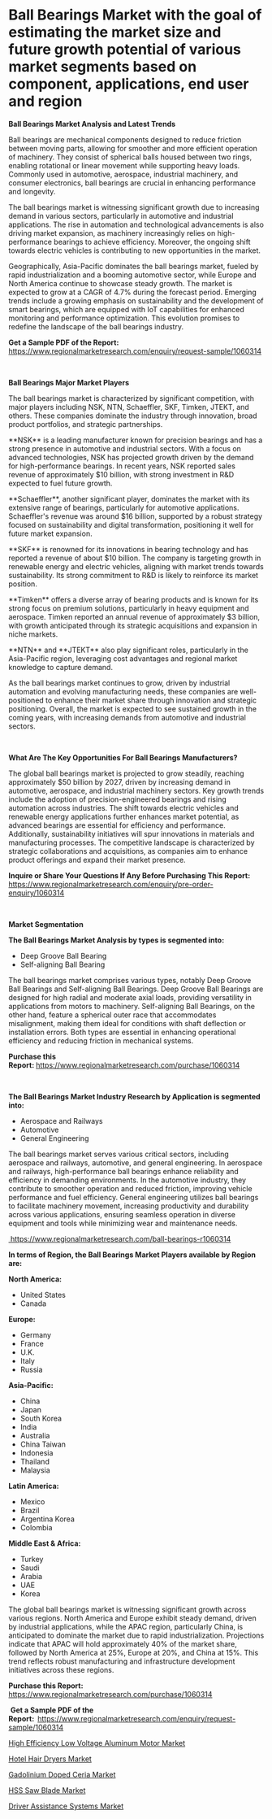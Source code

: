 <p><h1>Ball Bearings Market with the goal of estimating the market size and future growth potential of various market segments based on component, applications, end user and region</h1></p><p><strong>Ball Bearings Market Analysis and Latest Trends</strong></p>
<p><p>Ball bearings are mechanical components designed to reduce friction between moving parts, allowing for smoother and more efficient operation of machinery. They consist of spherical balls housed between two rings, enabling rotational or linear movement while supporting heavy loads. Commonly used in automotive, aerospace, industrial machinery, and consumer electronics, ball bearings are crucial in enhancing performance and longevity.</p><p>The ball bearings market is witnessing significant growth due to increasing demand in various sectors, particularly in automotive and industrial applications. The rise in automation and technological advancements is also driving market expansion, as machinery increasingly relies on high-performance bearings to achieve efficiency. Moreover, the ongoing shift towards electric vehicles is contributing to new opportunities in the market.</p><p>Geographically, Asia-Pacific dominates the ball bearings market, fueled by rapid industrialization and a booming automotive sector, while Europe and North America continue to showcase steady growth. The market is expected to grow at a CAGR of 4.7% during the forecast period. Emerging trends include a growing emphasis on sustainability and the development of smart bearings, which are equipped with IoT capabilities for enhanced monitoring and performance optimization. This evolution promises to redefine the landscape of the ball bearings industry.</p></p>
<p><strong>Get a Sample PDF of the Report:&nbsp;</strong> <a href="https://www.regionalmarketresearch.com/enquiry/request-sample/1060314">https://www.regionalmarketresearch.com/enquiry/request-sample/1060314</a></p>
<p>&nbsp;</p>
<p><strong>Ball Bearings Major Market Players</strong></p>
<p><p>The ball bearings market is characterized by significant competition, with major players including NSK, NTN, Schaeffler, SKF, Timken, JTEKT, and others. These companies dominate the industry through innovation, broad product portfolios, and strategic partnerships.</p><p>**NSK** is a leading manufacturer known for precision bearings and has a strong presence in automotive and industrial sectors. With a focus on advanced technologies, NSK has projected growth driven by the demand for high-performance bearings. In recent years, NSK reported sales revenue of approximately $10 billion, with strong investment in R&D expected to fuel future growth.</p><p>**Schaeffler**, another significant player, dominates the market with its extensive range of bearings, particularly for automotive applications. Schaeffler's revenue was around $16 billion, supported by a robust strategy focused on sustainability and digital transformation, positioning it well for future market expansion.</p><p>**SKF** is renowned for its innovations in bearing technology and has reported a revenue of about $10 billion. The company is targeting growth in renewable energy and electric vehicles, aligning with market trends towards sustainability. Its strong commitment to R&D is likely to reinforce its market position.</p><p>**Timken** offers a diverse array of bearing products and is known for its strong focus on premium solutions, particularly in heavy equipment and aerospace. Timken reported an annual revenue of approximately $3 billion, with growth anticipated through its strategic acquisitions and expansion in niche markets.</p><p>**NTN** and **JTEKT** also play significant roles, particularly in the Asia-Pacific region, leveraging cost advantages and regional market knowledge to capture demand.</p><p>As the ball bearings market continues to grow, driven by industrial automation and evolving manufacturing needs, these companies are well-positioned to enhance their market share through innovation and strategic positioning. Overall, the market is expected to see sustained growth in the coming years, with increasing demands from automotive and industrial sectors.</p></p>
<p>&nbsp;</p>
<p><strong>What Are The Key Opportunities For Ball Bearings Manufacturers?</strong></p>
<p><p>The global ball bearings market is projected to grow steadily, reaching approximately $50 billion by 2027, driven by increasing demand in automotive, aerospace, and industrial machinery sectors. Key growth trends include the adoption of precision-engineered bearings and rising automation across industries. The shift towards electric vehicles and renewable energy applications further enhances market potential, as advanced bearings are essential for efficiency and performance. Additionally, sustainability initiatives will spur innovations in materials and manufacturing processes. The competitive landscape is characterized by strategic collaborations and acquisitions, as companies aim to enhance product offerings and expand their market presence.</p></p>
<p><strong>Inquire or Share Your Questions If Any Before Purchasing This Report:</strong> <a href="https://www.regionalmarketresearch.com/enquiry/pre-order-enquiry/1060314">https://www.regionalmarketresearch.com/enquiry/pre-order-enquiry/1060314</a></p>
<p>&nbsp;</p>
<p><strong>Market Segmentation</strong></p>
<p><strong>The Ball Bearings Market Analysis by types is segmented into:</strong></p>
<p><ul><li>Deep Groove Ball Bearing</li><li>Self-aligning Ball Bearing</li></ul></p>
<p><p>The ball bearings market comprises various types, notably Deep Groove Ball Bearings and Self-aligning Ball Bearings. Deep Groove Ball Bearings are designed for high radial and moderate axial loads, providing versatility in applications from motors to machinery. Self-aligning Ball Bearings, on the other hand, feature a spherical outer race that accommodates misalignment, making them ideal for conditions with shaft deflection or installation errors. Both types are essential in enhancing operational efficiency and reducing friction in mechanical systems.</p></p>
<p><strong>Purchase this Report:&nbsp;</strong><a href="https://www.regionalmarketresearch.com/purchase/1060314">https://www.regionalmarketresearch.com/purchase/1060314</a></p>
<p>&nbsp;</p>
<p><strong>The Ball Bearings Market Industry Research by Application is segmented into:</strong></p>
<p><ul><li>Aerospace and Railways</li><li>Automotive</li><li>General Engineering</li></ul></p>
<p><p>The ball bearings market serves various critical sectors, including aerospace and railways, automotive, and general engineering. In aerospace and railways, high-performance ball bearings enhance reliability and efficiency in demanding environments. In the automotive industry, they contribute to smoother operation and reduced friction, improving vehicle performance and fuel efficiency. General engineering utilizes ball bearings to facilitate machinery movement, increasing productivity and durability across various applications, ensuring seamless operation in diverse equipment and tools while minimizing wear and maintenance needs.</p></p>
<p><a href="https://www.regionalmarketresearch.com/ball-bearings-r1060314">&nbsp;https://www.regionalmarketresearch.com/ball-bearings-r1060314</a></p>
<p><strong>In terms of Region, the Ball Bearings Market Players available by Region are:</strong></p>
<p>
    <p> <strong> North America: </strong>
        <ul>
            <li>United States</li>
            <li>Canada</li>
        </ul>
        </p> 
    <p> <strong> Europe: </strong>
        <ul>
            <li>Germany</li>
            <li>France</li>
            <li>U.K.</li>
            <li>Italy</li>
            <li>Russia</li>
        </ul>
        </p> 
    <p> <strong> Asia-Pacific: </strong>
        <ul>
            <li>China</li>
            <li>Japan</li>
            <li>South Korea</li>
            <li>India</li>
            <li>Australia</li>
            <li>China Taiwan</li>
            <li>Indonesia</li>
            <li>Thailand</li>
            <li>Malaysia</li>
        </ul>
        </p> 
    <p> <strong> Latin America: </strong>
        <ul>
            <li>Mexico</li>
            <li>Brazil</li>
            <li>Argentina Korea</li>
            <li>Colombia</li>
        </ul>
        </p> 
    <p> <strong> Middle East & Africa: </strong>
        <ul>
            <li>Turkey</li>
            <li>Saudi</li>
            <li>Arabia</li>
            <li>UAE</li>
            <li>Korea</li>
        </ul>
    </p>
    </p>
<p><p>The global ball bearings market is witnessing significant growth across various regions. North America and Europe exhibit steady demand, driven by industrial applications, while the APAC region, particularly China, is anticipated to dominate the market due to rapid industrialization. Projections indicate that APAC will hold approximately 40% of the market share, followed by North America at 25%, Europe at 20%, and China at 15%. This trend reflects robust manufacturing and infrastructure development initiatives across these regions.</p></p>
<p><strong>Purchase this Report: </strong><a href="https://www.regionalmarketresearch.com/purchase/1060314">https://www.regionalmarketresearch.com/purchase/1060314</a></p>
<p>&nbsp;<strong>Get a Sample PDF of the Report:&nbsp;&nbsp;</strong><a href="https://www.regionalmarketresearch.com/enquiry/request-sample/1060314">https://www.regionalmarketresearch.com/enquiry/request-sample/1060314</a></p>
<p><strong></strong></p>
<p><p><a href="https://github.com/LilianFaulkner65/Market-Research-Report-List-1/blob/main/high-efficiency-low-voltage-aluminum-motor-market.md">High Efficiency Low Voltage Aluminum Motor Market</a></p><p><a href="https://www.linkedin.com/pulse/hotel-hair-dryers-industry-sector-market-dynamics-future-scenarios-0tzmf">Hotel Hair Dryers Market</a></p><p><a href="https://issuu.com/reportprime-2/docs/gadolinium-doped-ceria-market-size-_654aebb58ca0f6">Gadolinium Doped Ceria Market</a></p><p><a href="https://www.linkedin.com/pulse/global-hss-saw-blade-market-landscape-future-trends-strategic-u137f">HSS Saw Blade Market</a></p><p><a href="https://github.com/RuthLucas64/Market-Research-Report-List-1/blob/main/driver-assistance-systems-market.md">Driver Assistance Systems Market</a></p></p>